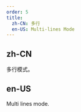 ```yaml
---
order: 5
title:
  zh-CN: 多行
  en-US: Multi-lines Mode
---
```


## zh-CN

多行模式。

## en-US

Multi lines mode.

